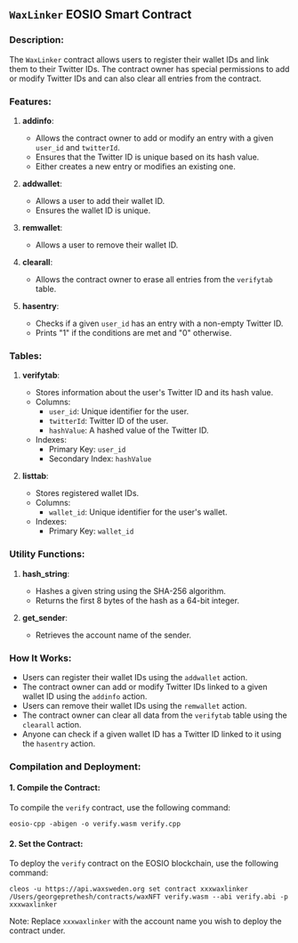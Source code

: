 ## **`WaxLinker` EOSIO Smart Contract**

### **Description**:
The `WaxLinker` contract allows users to register their wallet IDs and link them to their Twitter IDs. The contract owner has special permissions to add or modify Twitter IDs and can also clear all entries from the contract.

### **Features**:

1. **addinfo**: 
   - Allows the contract owner to add or modify an entry with a given `user_id` and `twitterId`.
   - Ensures that the Twitter ID is unique based on its hash value.
   - Either creates a new entry or modifies an existing one.

2. **addwallet**: 
   - Allows a user to add their wallet ID.
   - Ensures the wallet ID is unique.

3. **remwallet**: 
   - Allows a user to remove their wallet ID.

4. **clearall**: 
   - Allows the contract owner to erase all entries from the `verifytab` table.

5. **hasentry**: 
   - Checks if a given `user_id` has an entry with a non-empty Twitter ID.
   - Prints "1" if the conditions are met and "0" otherwise.

### **Tables**:

1. **verifytab**: 
   - Stores information about the user's Twitter ID and its hash value.
   - Columns: 
     - `user_id`: Unique identifier for the user.
     - `twitterId`: Twitter ID of the user.
     - `hashValue`: A hashed value of the Twitter ID.
   - Indexes: 
     - Primary Key: `user_id`
     - Secondary Index: `hashValue`

2. **listtab**: 
   - Stores registered wallet IDs.
   - Columns:
     - `wallet_id`: Unique identifier for the user's wallet.
   - Indexes:
     - Primary Key: `wallet_id`

### **Utility Functions**:

1. **hash_string**: 
   - Hashes a given string using the SHA-256 algorithm.
   - Returns the first 8 bytes of the hash as a 64-bit integer.

2. **get_sender**: 
   - Retrieves the account name of the sender.

### **How It Works**:

- Users can register their wallet IDs using the `addwallet` action.
- The contract owner can add or modify Twitter IDs linked to a given wallet ID using the `addinfo` action.
- Users can remove their wallet IDs using the `remwallet` action.
- The contract owner can clear all data from the `verifytab` table using the `clearall` action.
- Anyone can check if a given wallet ID has a Twitter ID linked to it using the `hasentry` action.

### **Compilation and Deployment**:

#### **1. Compile the Contract**:
To compile the `verify` contract, use the following command:
```
eosio-cpp -abigen -o verify.wasm verify.cpp
```

#### **2. Set the Contract**:
To deploy the `verify` contract on the EOSIO blockchain, use the following command:
```
cleos -u https://api.waxsweden.org set contract xxxwaxlinker /Users/georgeprethesh/contracts/waxNFT verify.wasm --abi verify.abi -p xxxwaxlinker
```
Note: Replace `xxxwaxlinker` with the account name you wish to deploy the contract under.

